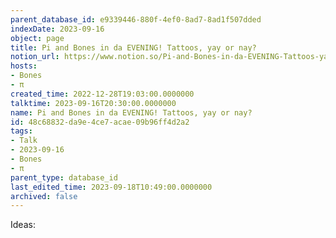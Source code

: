 ```yaml
---
parent_database_id: e9339446-880f-4ef0-8ad7-8ad1f507dded
indexDate: 2023-09-16
object: page
title: Pi and Bones in da EVENING! Tattoos, yay or nay?
notion_url: https://www.notion.so/Pi-and-Bones-in-da-EVENING-Tattoos-yay-or-nay-48c68832da9e4ce7acae09b96ff4d2a2
hosts:
- Bones
- π
created_time: 2022-12-28T19:03:00.0000000
talktime: 2023-09-16T20:30:00.0000000
name: Pi and Bones in da EVENING! Tattoos, yay or nay?
id: 48c68832-da9e-4ce7-acae-09b96ff4d2a2
tags:
- Talk
- 2023-09-16
- Bones
- π
parent_type: database_id
last_edited_time: 2023-09-18T10:49:00.0000000
archived: false
---
```


Ideas:
























